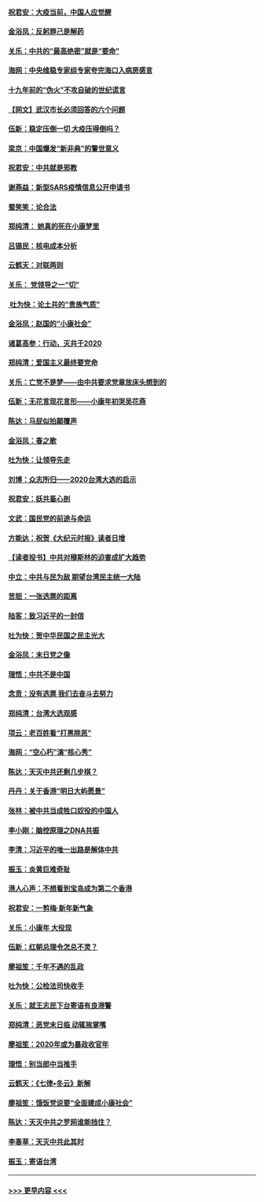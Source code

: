 #### [祝君安：大疫当前，中国人应觉醒](../pages/nsc993/n11821946.md?t=01270422) 
#### [金浴凤：反躬罪己是解药](../pages/nsc993/n11820280.md?t=01270422) 
#### [关乐：中共的“最高绝密”就是“要命”](../pages/nsc993/n11816946.md?t=01270422) 
#### [海网：中央维稳专家组专家夸完海口入病房感言](../pages/nsc993/n11815138.md?t=01270422) 
#### [十九年前的“伪火”不攻自破的世纪谎言](../pages/nsc993/n11813238.md?t=01270422) 
#### [【网文】武汉市长必须回答的六个问题](../pages/nsc993/n11813848.md?t=01270422) 
#### [伍新：稳定压倒一切 大疫压得倒吗？](../pages/nsc993/n11812634.md?t=01270422) 
#### [梁京：中国爆发“新非典”的警世意义](../pages/nsc993/n11812554.md?t=01270422) 
#### [祝君安：中共就是邪教](../pages/nsc993/n11812431.md?t=01270422) 
#### [谢燕益：新型SARS疫情信息公开申请书](../pages/nsc993/n11808840.md?t=01270422) 
#### [蜀笑笑：论合法](../pages/nsc993/n11808064.md?t=01270422) 
#### [郑纯清： 她真的死在小康梦里](../pages/nsc993/n11806623.md?t=01270422) 
#### [吕锡民：核电成本分析](../pages/nsc993/n11806284.md?t=01270422) 
#### [云鹤天：对联两则](../pages/nsc993/n11805957.md?t=01270422) 
#### [关乐： 党领导之一“切”](../pages/nsc993/n11804505.md?t=01270422) 
#### [ 吐为快：论土共的“贵族气质”](../pages/nsc993/n11804490.md?t=01270422) 
#### [金浴凤：赵国的“小康社会”](../pages/nsc993/n11804452.md?t=01270422) 
#### [诸葛高参：行动，灭共于2020](../pages/nsc993/n11804120.md?t=01270422) 
#### [郑纯清：爱国主义最终要党命](../pages/nsc993/n11802197.md?t=01270422) 
#### [关乐：亡党不是梦——由中共要求党章放床头想到的](../pages/nsc993/n11802156.md?t=01270422) 
#### [伍新：无花言现花言形——小康年初哭吴花燕](../pages/nsc993/n11800044.md?t=01270422) 
#### [陈达：马屁似拍颠覆声](../pages/nsc993/n11800010.md?t=01270422) 
#### [金浴凤：春之歌](../pages/nsc993/n11797687.md?t=01270422) 
#### [吐为快：让领导先走](../pages/nsc993/n11797512.md?t=01270422) 
#### [刘博：众志所归——2020台湾大选的启示](../pages/nsc993/n11796878.md?t=01270422) 
#### [祝君安：妖共畜心剖](../pages/nsc993/n11794273.md?t=01270422) 
#### [文武：国民党的前途与命运](../pages/nsc993/n11794198.md?t=01270422) 
#### [方能达：祝贺《大纪元时报》读者日增](../pages/nsc993/n11793807.md?t=01270422) 
#### [【读者投书】中共对穆斯林的迫害成扩大趋势](../pages/nsc993/n11791371.md?t=01270422) 
#### [中立：中共与民为敌 期望台湾民主统一大陆](../pages/nsc993/n11790392.md?t=01270422) 
#### [苦胆：一张选票的距离](../pages/nsc993/n11788914.md?t=01270422) 
#### [陆客：致习近平的一封信](../pages/nsc993/n11788867.md?t=01270422) 
#### [吐为快：贺中华民国之民主光大](../pages/nsc993/n11788618.md?t=01270422) 
#### [金浴凤：末日党之像](../pages/nsc993/n11787475.md?t=01270422) 
#### [理悟：中共不是中国](../pages/nsc993/n11787463.md?t=01270422) 
#### [念贲：没有选票  我们去奋斗去努力](../pages/nsc993/n11787398.md?t=01270422) 
#### [郑纯清：台湾大选观感](../pages/nsc993/n11786210.md?t=01270422) 
#### [项云：老百姓看“打黑除恶”](../pages/nsc993/n11785398.md?t=01270422) 
#### [海网：“空心朽”演“核心秀”](../pages/nsc993/n11783874.md?t=01270422) 
#### [陈达：天灭中共还剩几步棋？](../pages/nsc993/n11783719.md?t=01270422) 
#### [丹丹：关于香港“明日大屿愿景”](../pages/nsc993/n11783273.md?t=01270422) 
#### [张林：被中共当成牲口奴役的中国人](../pages/nsc993/n11782397.md?t=01270422) 
#### [李小刚：脑控原理之DNA共振](../pages/nsc993/n11780962.md?t=01270422) 
#### [李清：习近平的唯一出路是解体中共](../pages/nsc993/n11780866.md?t=01270422) 
#### [振玉：炎黄巨难奇耻](../pages/nsc993/n11779632.md?t=01270422) 
#### [港人心声：不想看到宝岛成为第二个香港](../pages/nsc993/n11778817.md?t=01270422) 
#### [祝君安：一剪梅‧新年新气象](../pages/nsc993/n11776340.md?t=01270422) 
#### [关乐：小康年 大役现](../pages/nsc993/n11774213.md?t=01270422) 
#### [伍新：红朝总理令怎总不灵？](../pages/nsc993/n11770813.md?t=01270422) 
#### [廖祖笙：千年不遇的乱政](../pages/nsc993/n11770373.md?t=01270422) 
#### [吐为快：公检法司快收手](../pages/nsc993/n11770359.md?t=01270422) 
#### [关乐：就王志民下台寄语有良港警](../pages/nsc993/n11769903.md?t=01270422) 
#### [郑纯清：恶党末日临 动辄挨掌嘴](../pages/nsc993/n11769356.md?t=01270422) 
#### [廖祖笙：2020年或为暴政收官年](../pages/nsc993/n11768216.md?t=01270422) 
#### [理悟：别当郎中当推手](../pages/nsc993/n11768243.md?t=01270422) 
#### [云鹤天：《七律▪冬云》新解](../pages/nsc993/n11768204.md?t=01270422) 
#### [廖祖笙：饿饭党说要“全面建成小康社会”](../pages/nsc993/n11767482.md?t=01270422) 
#### [陈达：天灭中共之罗网谁能挡住？](../pages/nsc993/n11767465.md?t=01270422) 
#### [李春草：天灭中共此其时](../pages/nsc993/n11767452.md?t=01270422) 
#### [振玉：寄语台湾](../pages/nsc993/n11767432.md?t=01270422) 

----
#### [ >>> 更早内容 <<< ](../indexes/nsc993-earlier.md)
